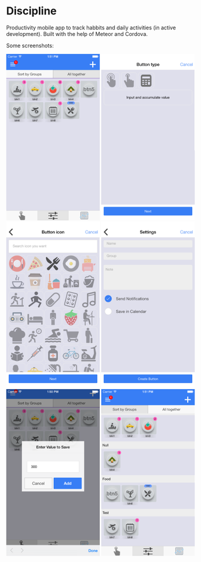 # Discipline
Productivity mobile app to track habbits and daily activities (in active development).
Built with the help of Meteor and Cordova.

Some screenshots:

<img src="https://raw.githubusercontent.com/barbatus/discipline/master/demo/tracking_buttons.png"  width="250">
<img src="https://raw.githubusercontent.com/barbatus/discipline/master/demo/choose_type.png"  width="250">
<img src="https://raw.githubusercontent.com/barbatus/discipline/master/demo/choose_icon.png"  width="250">
<img src="https://raw.githubusercontent.com/barbatus/discipline/master/demo/configure_button.png"  width="250">
<img src="https://raw.githubusercontent.com/barbatus/discipline/master/demo/enter_value_to_save.png"  width="250">
<img src="https://raw.githubusercontent.com/barbatus/discipline/master/demo/grouped_buttons.png"  width="250">
